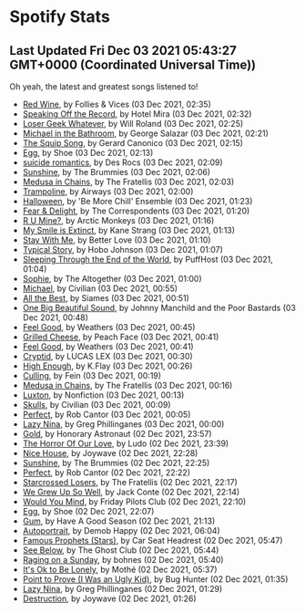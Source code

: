 
# Spotify Stats
## Last Updated Fri Dec 03 2021 05:43:27 GMT+0000 (Coordinated Universal Time))

Oh yeah, the latest and greatest songs listened to!

- [Red Wine](https://www.last.fm/music/Follies+&+Vices/_/Red+Wine), by Follies & Vices (03 Dec 2021, 02:35)
- [Speaking Off the Record](https://www.last.fm/music/Hotel+Mira/_/Speaking+Off+the+Record), by Hotel Mira (03 Dec 2021, 02:32)
- [Loser Geek Whatever](https://www.last.fm/music/Will+Roland/_/Loser+Geek+Whatever), by Will Roland (03 Dec 2021, 02:25)
- [Michael in the Bathroom](https://www.last.fm/music/George+Salazar/_/Michael+in+the+Bathroom), by George Salazar (03 Dec 2021, 02:21)
- [The Squip Song](https://www.last.fm/music/Gerard+Canonico/_/The+Squip+Song), by Gerard Canonico (03 Dec 2021, 02:15)
- [Egg](https://www.last.fm/music/Shoe/_/Egg), by Shoe (03 Dec 2021, 02:13)
- [suicide romantics](https://www.last.fm/music/Des+Rocs/_/suicide+romantics), by Des Rocs (03 Dec 2021, 02:09)
- [Sunshine](https://www.last.fm/music/The+Brummies/_/Sunshine), by The Brummies (03 Dec 2021, 02:06)
- [Medusa in Chains](https://www.last.fm/music/The+Fratellis/_/Medusa+in+Chains), by The Fratellis (03 Dec 2021, 02:03)
- [Trampoline](https://www.last.fm/music/Airways/_/Trampoline), by Airways (03 Dec 2021, 02:00)
- [Halloween](https://www.last.fm/music/%27Be+More+Chill%27+Ensemble/_/Halloween), by 'Be More Chill' Ensemble (03 Dec 2021, 01:23)
- [Fear & Delight](https://www.last.fm/music/The+Correspondents/_/Fear+&+Delight), by The Correspondents (03 Dec 2021, 01:20)
- [R U Mine?](https://www.last.fm/music/Arctic+Monkeys/_/R+U+Mine%3F), by Arctic Monkeys (03 Dec 2021, 01:16)
- [My Smile is Extinct](https://www.last.fm/music/Kane+Strang/_/My+Smile+is+Extinct), by Kane Strang (03 Dec 2021, 01:13)
- [Stay With Me](https://www.last.fm/music/Better+Love/_/Stay+With+Me), by Better Love (03 Dec 2021, 01:10)
- [Typical Story](https://www.last.fm/music/Hobo+Johnson/_/Typical+Story), by Hobo Johnson (03 Dec 2021, 01:07)
- [Sleeping Through the End of the World](https://www.last.fm/music/PuffHost/_/Sleeping+Through+the+End+of+the+World), by PuffHost (03 Dec 2021, 01:04)
- [Sophie](https://www.last.fm/music/The+Altogether/_/Sophie), by The Altogether (03 Dec 2021, 01:00)
- [Michael](https://www.last.fm/music/Civilian/_/Michael), by Civilian (03 Dec 2021, 00:55)
- [All the Best](https://www.last.fm/music/Siames/_/All+the+Best), by Siames (03 Dec 2021, 00:51)
- [One Big Beautiful Sound](https://www.last.fm/music/Johnny+Manchild+and+the+Poor+Bastards/_/One+Big+Beautiful+Sound), by Johnny Manchild and the Poor Bastards (03 Dec 2021, 00:48)
- [Feel Good](https://www.last.fm/music/Weathers/_/Feel+Good), by Weathers (03 Dec 2021, 00:45)
- [Grilled Cheese](https://www.last.fm/music/Peach+Face/_/Grilled+Cheese), by Peach Face (03 Dec 2021, 00:41)
- [Feel Good](https://www.last.fm/music/Weathers/_/Feel+Good), by Weathers (03 Dec 2021, 00:41)
- [Cryptid](https://www.last.fm/music/LUCAS+LEX/_/Cryptid), by LUCAS LEX (03 Dec 2021, 00:30)
- [High Enough](https://www.last.fm/music/K.Flay/_/High+Enough), by K.Flay (03 Dec 2021, 00:26)
- [Culling](https://www.last.fm/music/Fein/_/Culling), by Fein (03 Dec 2021, 00:19)
- [Medusa in Chains](https://www.last.fm/music/The+Fratellis/_/Medusa+in+Chains), by The Fratellis (03 Dec 2021, 00:16)
- [Luxton](https://www.last.fm/music/Nonfiction/_/Luxton), by Nonfiction (03 Dec 2021, 00:13)
- [Skulls](https://www.last.fm/music/Civilian/_/Skulls), by Civilian (03 Dec 2021, 00:09)
- [Perfect](https://www.last.fm/music/Rob+Cantor/_/Perfect), by Rob Cantor (03 Dec 2021, 00:05)
- [Lazy Nina](https://www.last.fm/music/Greg+Phillinganes/_/Lazy+Nina), by Greg Phillinganes (03 Dec 2021, 00:00)
- [Gold](https://www.last.fm/music/Honorary+Astronaut/_/Gold), by Honorary Astronaut (02 Dec 2021, 23:57)
- [The Horror Of Our Love](https://www.last.fm/music/Ludo/_/The+Horror+Of+Our+Love), by Ludo (02 Dec 2021, 23:39)
- [Nice House](https://www.last.fm/music/Joywave/_/Nice+House), by Joywave (02 Dec 2021, 22:28)
- [Sunshine](https://www.last.fm/music/The+Brummies/_/Sunshine), by The Brummies (02 Dec 2021, 22:25)
- [Perfect](https://www.last.fm/music/Rob+Cantor/_/Perfect), by Rob Cantor (02 Dec 2021, 22:22)
- [Starcrossed Losers](https://www.last.fm/music/The+Fratellis/_/Starcrossed+Losers), by The Fratellis (02 Dec 2021, 22:17)
- [We Grew Up So Well](https://www.last.fm/music/Jack+Conte/_/We+Grew+Up+So+Well), by Jack Conte (02 Dec 2021, 22:14)
- [Would You Mind](https://www.last.fm/music/Friday+Pilots+Club/_/Would+You+Mind), by Friday Pilots Club (02 Dec 2021, 22:10)
- [Egg](https://www.last.fm/music/Shoe/_/Egg), by Shoe (02 Dec 2021, 22:07)
- [Gum](https://www.last.fm/music/Have+A+Good+Season/_/Gum), by Have A Good Season (02 Dec 2021, 21:13)
- [Autoportrait](https://www.last.fm/music/Demob+Happy/_/Autoportrait), by Demob Happy (02 Dec 2021, 06:04)
- [Famous Prophets (Stars)](https://www.last.fm/music/Car+Seat+Headrest/_/Famous+Prophets+(Stars)), by Car Seat Headrest (02 Dec 2021, 05:47)
- [See Below](https://www.last.fm/music/The+Ghost+Club/_/See+Below), by The Ghost Club (02 Dec 2021, 05:44)
- [Raging on a Sunday](https://www.last.fm/music/bohnes/_/Raging+on+a+Sunday), by bohnes (02 Dec 2021, 05:40)
- [It's Ok to Be Lonely](https://www.last.fm/music/Moth%C3%A9/_/It%27s+Ok+to+Be+Lonely), by Mothé (02 Dec 2021, 05:37)
- [Point to Prove (I Was an Ugly Kid)](https://www.last.fm/music/Bug+Hunter/_/Point+to+Prove+(I+Was+an+Ugly+Kid)), by Bug Hunter (02 Dec 2021, 01:35)
- [Lazy Nina](https://www.last.fm/music/Greg+Phillinganes/_/Lazy+Nina), by Greg Phillinganes (02 Dec 2021, 01:29)
- [Destruction](https://www.last.fm/music/Joywave/_/Destruction), by Joywave (02 Dec 2021, 01:26)
